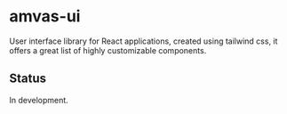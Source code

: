 # amvas-ui

User interface library for React applications, created using tailwind css, it offers a great list of highly customizable components.
## Status

In development.
